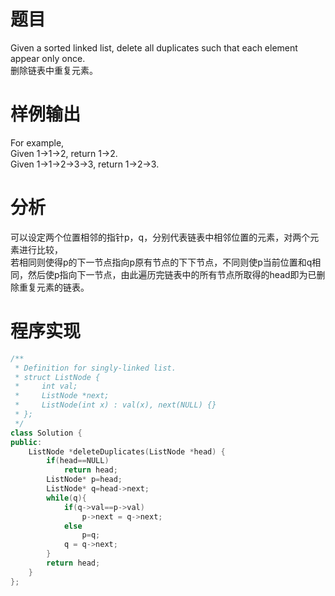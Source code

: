 # 题目
Given a sorted linked list, delete all duplicates such that each element appear only once.\
删除链表中重复元素。
# 样例输出
For example,\
Given 1->1->2, return 1->2.\
Given 1->1->2->3->3, return 1->2->3.
# 分析
可以设定两个位置相邻的指针p，q，分别代表链表中相邻位置的元素，对两个元素进行比较，\
若相同则使得p的下一节点指向p原有节点的下下节点，不同则使p当前位置和q相同，然后使p指向下一节点，由此遍历完链表中的所有节点所取得的head即为已删除重复元素的链表。
# 程序实现
```cpp
/**
 * Definition for singly-linked list.
 * struct ListNode {
 *     int val;
 *     ListNode *next;
 *     ListNode(int x) : val(x), next(NULL) {}
 * };
 */
class Solution {  
public:  
    ListNode *deleteDuplicates(ListNode *head) {  
        if(head==NULL)  
            return head;  
        ListNode* p=head;  
        ListNode* q=head->next;  
        while(q){  
            if(q->val==p->val) 
                p->next = q->next;  
            else
                p=q;  
            q = q->next;  
        }  
        return head;  
    }  
};
